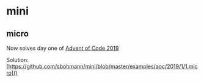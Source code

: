 # mini

## micro

Now solves day one of [Advent of Code 2019](https://adventofcode.com/)

Solution: [https://github.com/sbohmann/mini/blob/master/examples/aoc/2019/1/1.micro]()
